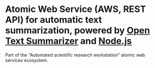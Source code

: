# Atomic Web Service (AWS, REST API) for automatic text summarization, powered by [Open Text Summarizer](https://github.com/neopunisher/Open-Text-Summarizer) and [Node.js](https://nodejs.org)
Part of the "Automated scientific research workstation" atomic web services ecosystem.